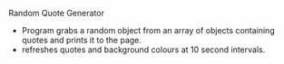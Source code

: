 Random Quote Generator

- Program grabs a random object from an array of objects containing quotes and prints it to the page.
- refreshes quotes and background colours at 10 second intervals.
